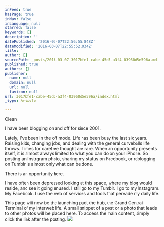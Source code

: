 ```yaml
---
inFeed: true
hasPage: true
inNav: false
inLanguage: null
starred: false
keywords: []
description: ''
datePublished: '2016-03-07T22:56:55.848Z'
dateModified: '2016-03-07T22:55:52.034Z'
title: ''
author: []
sourcePath: _posts/2016-03-07-3017bfe1-cabe-45d7-a3f4-03960d5e596a.md
published: true
authors: []
publisher:
  name: null
  domain: null
  url: null
  favicon: null
url: 3017bfe1-cabe-45d7-a3f4-03960d5e596a/index.html
_type: Article

---
```

Clean

I have been blogging on and off for since 2001\.

Lately, I've been in the off mode. Life has been busy the last six years. Raising kids, changing jobs, and dealing with the general curveballs life throws. Times for carefree thought are rare. When an opportunity presents itself, it is almost always limited to what you can do on your iPhone. So posting an Instrgram photo, sharing my status on Facebook, or reblogging on Tumblr is almost only what can be done.

There is an opportunity here.

I have often been depressed looking at this space, where my blog would reside, and see it going unused. I still go to my Tumblr. I go to my Instagram. My Facebook. I use the web of services and tools that pervade my daily life.

This page will now be the launching pad, the hub, the Grand Central Terminal of my interweb life. A small snippet of a post or a photo that leads to other photos will be placed here. To access the main content, simply click the link after the posting.
![](https://the-grid-user-content.s3-us-west-2.amazonaws.com/15e51696-5cba-4f84-b494-a43851f80577.jpg)